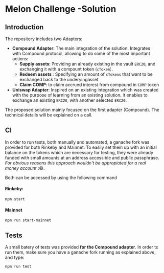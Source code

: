# Melon Challenge -Solution

## Introduction

The repository includes two  Adapters: 

* **Compound Adapter**: The main integration of the solution. Integrates with Compound protocol, allowing to do some of the most important actions:
   * **Supply assets**: Providing an already existing in the vault `ERC20`, and exchanging it with a compount token (`cToken`).
   * **Redeem assets** : Specifying an amount of `cTokens` that want to be exchanged back to the underyingasset 
   * **Claim COMP**: to claim accrued interest from compound in `COMP` token
* **Uniswap Adapter**: Inspired on an existing integration which was created with the purpose of learning from an existing solution. It enables to exchange an existing `ERC20`, with another selected `ERC20`.


The proposed solution mainly focused on the first adapter (Compound). The technical details will be explained on a call. 


## CI
In order to run tests, both manually and automated, a ganache fork was provided for both Rinkeby and Mainnet. To easily set them up with an initial balance on the tokens which are necessary for testing, they were already funded with small amounts at an address accessible and public passphrase. *For obvious reasons this approach wouldn't be appropiated for a real money account* :😄.

Both can be accessed by using the following command

#### Rinkeby:

    npm start 

#### Mainnet

    npm run start-mainnet

## Tests

A small batery of tests was provided **for the Compound adapter**. In order to run them, make sure you have a ganache fork running as explained above, and type: 

    npm run test








